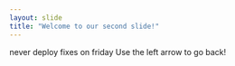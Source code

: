 ```yaml
---
layout: slide
title: "Welcome to our second slide!"
---
```

never deploy fixes on friday
Use the left arrow to go back!
